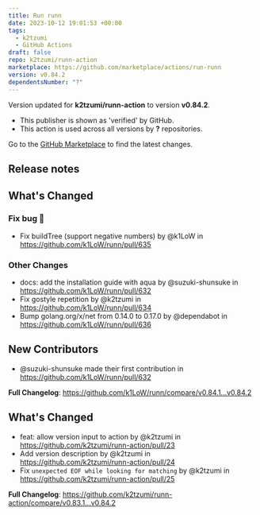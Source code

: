 ```yaml
---
title: Run runn
date: 2023-10-12 19:01:53 +00:00
tags:
  - k2tzumi
  - GitHub Actions
draft: false
repo: k2tzumi/runn-action
marketplace: https://github.com/marketplace/actions/run-runn
version: v0.84.2
dependentsNumber: "?"
---
```



Version updated for **k2tzumi/runn-action** to version **v0.84.2**.
- This publisher is shown as 'verified' by GitHub.
- This action is used across all versions by **?** repositories.

Go to the [GitHub Marketplace](https://github.com/marketplace/actions/run-runn) to find the latest changes.

## Release notes


  <!-- Release notes generated using configuration in .github/release.yml at 9ad3b1d10312f50d73c19e0e06c83a19f05ce368 -->

## What's Changed
### Fix bug 🐛
* Fix buildTree (support negative numbers) by @k1LoW in https://github.com/k1LoW/runn/pull/635
### Other Changes
* docs: add the installation guide with aqua by @suzuki-shunsuke in https://github.com/k1LoW/runn/pull/632
* Fix gostyle repetition by @k2tzumi in https://github.com/k1LoW/runn/pull/634
* Bump golang.org/x/net from 0.14.0 to 0.17.0 by @dependabot in https://github.com/k1LoW/runn/pull/636

## New Contributors
* @suzuki-shunsuke made their first contribution in https://github.com/k1LoW/runn/pull/632

**Full Changelog**: https://github.com/k1LoW/runn/compare/v0.84.1...v0.84.2
  

## What's Changed
* feat: allow version input to action by @k2tzumi in https://github.com/k2tzumi/runn-action/pull/23
* Add version description by @k2tzumi in https://github.com/k2tzumi/runn-action/pull/24
* Fix `unexpected EOF while looking for matching` by @k2tzumi in https://github.com/k2tzumi/runn-action/pull/25


**Full Changelog**: https://github.com/k2tzumi/runn-action/compare/v0.83.1...v0.84.2
